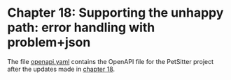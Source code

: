 # Chapter 18: Supporting the unhappy path: error handling with problem+json

The file [openapi.yaml](openapi.yaml) contains the OpenAPI file for the PetSitter project after the updates made in [chapter 18](https://livebook.manning.com/book/designing-apis-with-swagger-and-openapi/chapter-18).